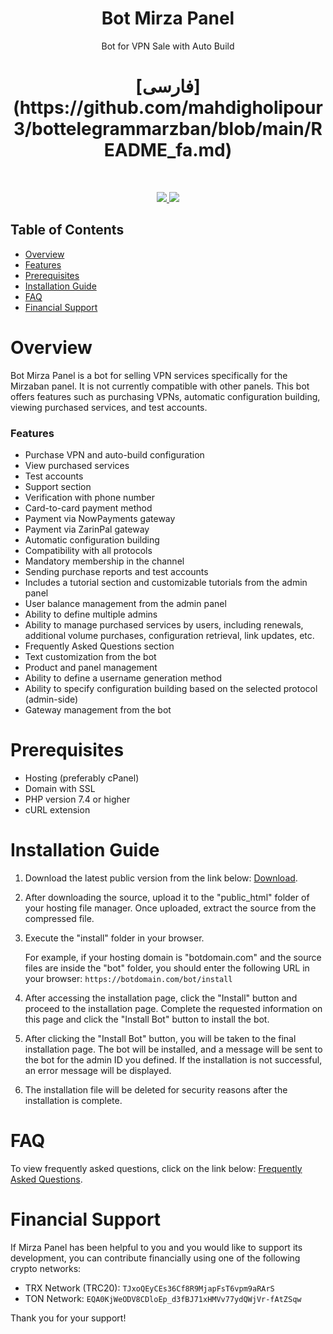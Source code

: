 <h1 align="center"/>Bot Mirza Panel</h1>

<p align="center">Bot for VPN Sale with Auto Build</p>

<h1 align="center"/>[فارسی](https://github.com/mahdigholipour3/bottelegrammarzban/blob/main/README_fa.md)</h1>



<br/>
<p align="center">
    <a href="https://t.me/mirzapanel" target="_blank">
        <img src="https://img.shields.io/badge/telegram-group-blue?style=flat-square&logo=telegram" />
    </a>
    <a href="#">
        <img src="https://img.shields.io/github/stars/mahdigholipour3/bottelegrammarzban?style=social" />
    </a>
</p>

## Table of Contents
- [Overview](#overview)
- [Features](#features)
- [Prerequisites](#prerequisites)
- [Installation Guide](#installation-guide)
- [FAQ](#faq)
- [Financial Support](#financial-support)

# Overview

Bot Mirza Panel is a bot for selling VPN services specifically for the Mirzaban panel. It is not currently compatible with other panels. This bot offers features such as purchasing VPNs, automatic configuration building, viewing purchased services, and test accounts.

### Features

- Purchase VPN and auto-build configuration
- View purchased services
- Test accounts
- Support section
- Verification with phone number
- Card-to-card payment method
- Payment via NowPayments gateway
- Payment via ZarinPal gateway
- Automatic configuration building
- Compatibility with all protocols
- Mandatory membership in the channel
- Sending purchase reports and test accounts
- Includes a tutorial section and customizable tutorials from the admin panel
- User balance management from the admin panel
- Ability to define multiple admins
- Ability to manage purchased services by users, including renewals, additional volume purchases, configuration retrieval, link updates, etc.
- Frequently Asked Questions section
- Text customization from the bot
- Product and panel management
- Ability to define a username generation method
- Ability to specify configuration building based on the selected protocol (admin-side)
- Gateway management from the bot

# Prerequisites
- Hosting (preferably cPanel)
- Domain with SSL
- PHP version 7.4 or higher
- cURL extension

# Installation Guide

1. Download the latest public version from the link below:
   [Download](https://github.com/mahdigholipour3/bottelegrammarzban/releases).

2. After downloading the source, upload it to the "public_html" folder of your hosting file manager. Once uploaded, extract the source from the compressed file.

3. Execute the "install" folder in your browser.

   For example, if your hosting domain is "botdomain.com" and the source files are inside the "bot" folder, you should enter the following URL in your browser:
   `https://botdomain.com/bot/install`

4. After accessing the installation page, click the "Install" button and proceed to the installation page. Complete the requested information on this page and click the "Install Bot" button to install the bot.

5. After clicking the "Install Bot" button, you will be taken to the final installation page. The bot will be installed, and a message will be sent to the bot for the admin ID you defined. If the installation is not successful, an error message will be displayed.

6. The installation file will be deleted for security reasons after the installation is complete.

# FAQ

To view frequently asked questions, click on the link below:
[Frequently Asked Questions](https://t.me/mirzapanelgroup/1230).

# Financial Support

If Mirza Panel has been helpful to you and you would like to support its development, you can contribute financially using one of the following crypto networks:

- TRX Network (TRC20): `TJxoQEyCEs36Cf8R9MjapFsT6vpm9aRArS`
- TON Network: `EQA0KjWeODV8CDloEp_d3fBJ71xHMVv77ydQWjVr-fAtZSqw`

Thank you for your support!
